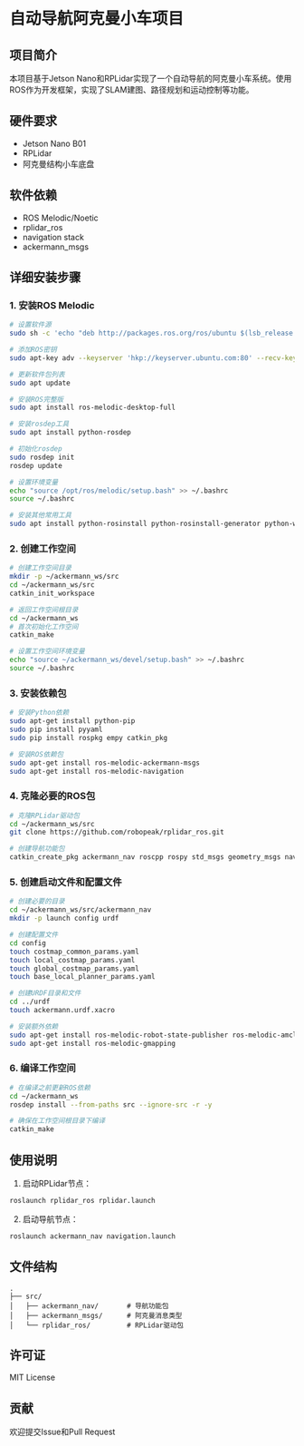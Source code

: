 # 自动导航阿克曼小车项目

## 项目简介
本项目基于Jetson Nano和RPLidar实现了一个自动导航的阿克曼小车系统。使用ROS作为开发框架，实现了SLAM建图、路径规划和运动控制等功能。

## 硬件要求
- Jetson Nano B01
- RPLidar
- 阿克曼结构小车底盘

## 软件依赖
- ROS Melodic/Noetic
- rplidar_ros
- navigation stack
- ackermann_msgs

## 详细安装步骤

### 1. 安装ROS Melodic
```bash
# 设置软件源
sudo sh -c 'echo "deb http://packages.ros.org/ros/ubuntu $(lsb_release -sc) main" > /etc/apt/sources.list.d/ros-latest.list'

# 添加ROS密钥
sudo apt-key adv --keyserver 'hkp://keyserver.ubuntu.com:80' --recv-key C1CF6E31E6BADE8868B172B4F42ED6FBAB17C654

# 更新软件包列表
sudo apt update

# 安装ROS完整版
sudo apt install ros-melodic-desktop-full

# 安装rosdep工具
sudo apt install python-rosdep

# 初始化rosdep
sudo rosdep init
rosdep update

# 设置环境变量
echo "source /opt/ros/melodic/setup.bash" >> ~/.bashrc
source ~/.bashrc

# 安装其他常用工具
sudo apt install python-rosinstall python-rosinstall-generator python-wstool build-essential
```

### 2. 创建工作空间
```bash
# 创建工作空间目录
mkdir -p ~/ackermann_ws/src
cd ~/ackermann_ws/src
catkin_init_workspace

# 返回工作空间根目录
cd ~/ackermann_ws
# 首次初始化工作空间
catkin_make

# 设置工作空间环境变量
echo "source ~/ackermann_ws/devel/setup.bash" >> ~/.bashrc
source ~/.bashrc
```

### 3. 安装依赖包
```bash
# 安装Python依赖
sudo apt-get install python-pip
sudo pip install pyyaml
sudo pip install rospkg empy catkin_pkg

# 安装ROS依赖包
sudo apt-get install ros-melodic-ackermann-msgs
sudo apt-get install ros-melodic-navigation
```

### 4. 克隆必要的ROS包
```bash
# 克隆RPLidar驱动包
cd ~/ackermann_ws/src
git clone https://github.com/robopeak/rplidar_ros.git

# 创建导航功能包
catkin_create_pkg ackermann_nav roscpp rospy std_msgs geometry_msgs nav_msgs ackermann_msgs tf2 tf2_ros
```

### 5. 创建启动文件和配置文件
```bash
# 创建必要的目录
cd ~/ackermann_ws/src/ackermann_nav
mkdir -p launch config urdf

# 创建配置文件
cd config
touch costmap_common_params.yaml
touch local_costmap_params.yaml
touch global_costmap_params.yaml
touch base_local_planner_params.yaml

# 创建URDF目录和文件
cd ../urdf
touch ackermann.urdf.xacro

# 安装额外依赖
sudo apt-get install ros-melodic-robot-state-publisher ros-melodic-amcl ros-melodic-move-base ros-melodic-map-server
sudo apt-get install ros-melodic-gmapping
```

### 6. 编译工作空间
```bash
# 在编译之前更新ROS依赖
cd ~/ackermann_ws
rosdep install --from-paths src --ignore-src -r -y

# 确保在工作空间根目录下编译
catkin_make
```

## 使用说明
1. 启动RPLidar节点：
```bash
roslaunch rplidar_ros rplidar.launch
```

2. 启动导航节点：
```bash
roslaunch ackermann_nav navigation.launch
```

## 文件结构
```
.
├── src/
│   ├── ackermann_nav/       # 导航功能包
│   ├── ackermann_msgs/      # 阿克曼消息类型
│   └── rplidar_ros/         # RPLidar驱动包
```

## 许可证
MIT License

## 贡献
欢迎提交Issue和Pull Request